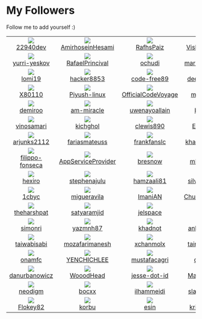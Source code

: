 # My Followers
Follow me to add yourself :)
<!--START_SECTION:top-followers-->
<table><tr>
  <td align="center">
    <a href="https://github.com/22940dev">
      <img src="https://avatars.githubusercontent.com/u/88142969?v=4" />
      <br />
      22940dev
    </a> 
  </td>

  <td align="center">
    <a href="https://github.com/AmirhoseinHesami">
      <img src="https://avatars.githubusercontent.com/u/86534843?v=4" />
      <br />
      AmirhoseinHesami
    </a> 
  </td>

  <td align="center">
    <a href="https://github.com/RafhsPaiz">
      <img src="https://avatars.githubusercontent.com/u/86043940?v=4" />
      <br />
      RafhsPaiz
    </a> 
  </td>

  <td align="center">
    <a href="https://github.com/Vishal313-m">
      <img src="https://avatars.githubusercontent.com/u/85690685?v=4" />
      <br />
      Vishal313-m
    </a> 
  </td>

  <td align="center">
    <a href="https://github.com/Marinho-salles">
      <img src="https://avatars.githubusercontent.com/u/84875639?v=4" />
      <br />
      Marinho-salles
    </a> 
  </td>

  <td align="center">
    <a href="https://github.com/z3r0b47">
      <img src="https://avatars.githubusercontent.com/u/83327708?v=4" />
      <br />
      z3r0b47
    </a> 
  </td></tr>
<tr>
  <td align="center">
    <a href="https://github.com/yurri-yeskov">
      <img src="https://avatars.githubusercontent.com/u/83100719?v=4" />
      <br />
      yurri-yeskov
    </a> 
  </td>

  <td align="center">
    <a href="https://github.com/RafaelPrincival">
      <img src="https://avatars.githubusercontent.com/u/82247772?v=4" />
      <br />
      RafaelPrincival
    </a> 
  </td>

  <td align="center">
    <a href="https://github.com/ochudi">
      <img src="https://avatars.githubusercontent.com/u/82163943?v=4" />
      <br />
      ochudi
    </a> 
  </td>

  <td align="center">
    <a href="https://github.com/marianorigo18">
      <img src="https://avatars.githubusercontent.com/u/82006357?v=4" />
      <br />
      marianorigo18
    </a> 
  </td>

  <td align="center">
    <a href="https://github.com/ThiroshMadhusha">
      <img src="https://avatars.githubusercontent.com/u/79472177?v=4" />
      <br />
      ThiroshMadhusha
    </a> 
  </td>

  <td align="center">
    <a href="https://github.com/OftenUser">
      <img src="https://avatars.githubusercontent.com/u/77411288?v=4" />
      <br />
      OftenUser
    </a> 
  </td></tr>
<tr>
  <td align="center">
    <a href="https://github.com/lomi19">
      <img src="https://avatars.githubusercontent.com/u/77243755?v=4" />
      <br />
      lomi19
    </a> 
  </td>

  <td align="center">
    <a href="https://github.com/hacker8853">
      <img src="https://avatars.githubusercontent.com/u/76920935?v=4" />
      <br />
      hacker8853
    </a> 
  </td>

  <td align="center">
    <a href="https://github.com/code-free89">
      <img src="https://avatars.githubusercontent.com/u/75390221?v=4" />
      <br />
      code-free89
    </a> 
  </td>

  <td align="center">
    <a href="https://github.com/deepsea514">
      <img src="https://avatars.githubusercontent.com/u/74522790?v=4" />
      <br />
      deepsea514
    </a> 
  </td>

  <td align="center">
    <a href="https://github.com/adam-bouafia">
      <img src="https://avatars.githubusercontent.com/u/74255275?v=4" />
      <br />
      adam-bouafia
    </a> 
  </td>

  <td align="center">
    <a href="https://github.com/mina-bui">
      <img src="https://avatars.githubusercontent.com/u/73662244?v=4" />
      <br />
      mina-bui
    </a> 
  </td></tr>
<tr>
  <td align="center">
    <a href="https://github.com/X80110">
      <img src="https://avatars.githubusercontent.com/u/72877008?v=4" />
      <br />
      X80110
    </a> 
  </td>

  <td align="center">
    <a href="https://github.com/Piyush-linux">
      <img src="https://avatars.githubusercontent.com/u/72852842?v=4" />
      <br />
      Piyush-linux
    </a> 
  </td>

  <td align="center">
    <a href="https://github.com/OfficialCodeVoyage">
      <img src="https://avatars.githubusercontent.com/u/72575602?v=4" />
      <br />
      OfficialCodeVoyage
    </a> 
  </td>

  <td align="center">
    <a href="https://github.com/mdmasrur">
      <img src="https://avatars.githubusercontent.com/u/71648280?v=4" />
      <br />
      mdmasrur
    </a> 
  </td>

  <td align="center">
    <a href="https://github.com/withyousoft">
      <img src="https://avatars.githubusercontent.com/u/70968262?v=4" />
      <br />
      withyousoft
    </a> 
  </td>

  <td align="center">
    <a href="https://github.com/dabody-wap">
      <img src="https://avatars.githubusercontent.com/u/70913825?v=4" />
      <br />
      dabody-wap
    </a> 
  </td></tr>
<tr>
  <td align="center">
    <a href="https://github.com/demiroo">
      <img src="https://avatars.githubusercontent.com/u/69108920?v=4" />
      <br />
      demiroo
    </a> 
  </td>

  <td align="center">
    <a href="https://github.com/am-miracle">
      <img src="https://avatars.githubusercontent.com/u/67763875?v=4" />
      <br />
      am-miracle
    </a> 
  </td>

  <td align="center">
    <a href="https://github.com/uwenayoallain">
      <img src="https://avatars.githubusercontent.com/u/66881609?v=4" />
      <br />
      uwenayoallain
    </a> 
  </td>

  <td align="center">
    <a href="https://github.com/bgoonz">
      <img src="https://avatars.githubusercontent.com/u/66654881?v=4" />
      <br />
      bgoonz
    </a> 
  </td>

  <td align="center">
    <a href="https://github.com/hxydxn">
      <img src="https://avatars.githubusercontent.com/u/64323922?v=4" />
      <br />
      hxydxn
    </a> 
  </td>

  <td align="center">
    <a href="https://github.com/iCruiseDATA">
      <img src="https://avatars.githubusercontent.com/u/64180440?v=4" />
      <br />
      iCruiseDATA
    </a> 
  </td></tr>
<tr>
  <td align="center">
    <a href="https://github.com/vinosamari">
      <img src="https://avatars.githubusercontent.com/u/60850993?v=4" />
      <br />
      vinosamari
    </a> 
  </td>

  <td align="center">
    <a href="https://github.com/kichghol">
      <img src="https://avatars.githubusercontent.com/u/60784642?v=4" />
      <br />
      kichghol
    </a> 
  </td>

  <td align="center">
    <a href="https://github.com/clewis890">
      <img src="https://avatars.githubusercontent.com/u/60119523?v=4" />
      <br />
      clewis890
    </a> 
  </td>

  <td align="center">
    <a href="https://github.com/Erik3010">
      <img src="https://avatars.githubusercontent.com/u/59276485?v=4" />
      <br />
      Erik3010
    </a> 
  </td>

  <td align="center">
    <a href="https://github.com/nholuongut">
      <img src="https://avatars.githubusercontent.com/u/58627821?v=4" />
      <br />
      nholuongut
    </a> 
  </td>

  <td align="center">
    <a href="https://github.com/BEPb">
      <img src="https://avatars.githubusercontent.com/u/57312267?v=4" />
      <br />
      BEPb
    </a> 
  </td></tr>
<tr>
  <td align="center">
    <a href="https://github.com/arjunks2112">
      <img src="https://avatars.githubusercontent.com/u/56349056?v=4" />
      <br />
      arjunks2112
    </a> 
  </td>

  <td align="center">
    <a href="https://github.com/fariasmateuss">
      <img src="https://avatars.githubusercontent.com/u/55674918?v=4" />
      <br />
      fariasmateuss
    </a> 
  </td>

  <td align="center">
    <a href="https://github.com/frankfanslc">
      <img src="https://avatars.githubusercontent.com/u/55561087?v=4" />
      <br />
      frankfanslc
    </a> 
  </td>

  <td align="center">
    <a href="https://github.com/khanfarhan10">
      <img src="https://avatars.githubusercontent.com/u/50246790?v=4" />
      <br />
      khanfarhan10
    </a> 
  </td>

  <td align="center">
    <a href="https://github.com/philippetedajo">
      <img src="https://avatars.githubusercontent.com/u/49923201?v=4" />
      <br />
      philippetedajo
    </a> 
  </td>

  <td align="center">
    <a href="https://github.com/vcwild">
      <img src="https://avatars.githubusercontent.com/u/49621396?v=4" />
      <br />
      vcwild
    </a> 
  </td></tr>
<tr>
  <td align="center">
    <a href="https://github.com/filippo-fonseca">
      <img src="https://avatars.githubusercontent.com/u/48065878?v=4" />
      <br />
      filippo-fonseca
    </a> 
  </td>

  <td align="center">
    <a href="https://github.com/AppServiceProvider">
      <img src="https://avatars.githubusercontent.com/u/47697490?v=4" />
      <br />
      AppServiceProvider
    </a> 
  </td>

  <td align="center">
    <a href="https://github.com/bresnow">
      <img src="https://avatars.githubusercontent.com/u/45741877?v=4" />
      <br />
      bresnow
    </a> 
  </td>

  <td align="center">
    <a href="https://github.com/mboussaid">
      <img src="https://avatars.githubusercontent.com/u/43670958?v=4" />
      <br />
      mboussaid
    </a> 
  </td>

  <td align="center">
    <a href="https://github.com/standardgalactic">
      <img src="https://avatars.githubusercontent.com/u/43516554?v=4" />
      <br />
      standardgalactic
    </a> 
  </td>

  <td align="center">
    <a href="https://github.com/lucasrmagalhaes">
      <img src="https://avatars.githubusercontent.com/u/43296467?v=4" />
      <br />
      lucasrmagalhaes
    </a> 
  </td></tr>
<tr>
  <td align="center">
    <a href="https://github.com/hexiro">
      <img src="https://avatars.githubusercontent.com/u/42787085?v=4" />
      <br />
      hexiro
    </a> 
  </td>

  <td align="center">
    <a href="https://github.com/stephenajulu">
      <img src="https://avatars.githubusercontent.com/u/42298053?v=4" />
      <br />
      stephenajulu
    </a> 
  </td>

  <td align="center">
    <a href="https://github.com/hamzaali81">
      <img src="https://avatars.githubusercontent.com/u/41760022?v=4" />
      <br />
      hamzaali81
    </a> 
  </td>

  <td align="center">
    <a href="https://github.com/silvesterwali">
      <img src="https://avatars.githubusercontent.com/u/40487188?v=4" />
      <br />
      silvesterwali
    </a> 
  </td>

  <td align="center">
    <a href="https://github.com/Connor9994">
      <img src="https://avatars.githubusercontent.com/u/39637206?v=4" />
      <br />
      Connor9994
    </a> 
  </td>

  <td align="center">
    <a href="https://github.com/Sanjai1112">
      <img src="https://avatars.githubusercontent.com/u/38290625?v=4" />
      <br />
      Sanjai1112
    </a> 
  </td></tr>
<tr>
  <td align="center">
    <a href="https://github.com/1cbyc">
      <img src="https://avatars.githubusercontent.com/u/35623334?v=4" />
      <br />
      1cbyc
    </a> 
  </td>

  <td align="center">
    <a href="https://github.com/migueravila">
      <img src="https://avatars.githubusercontent.com/u/35583825?v=4" />
      <br />
      migueravila
    </a> 
  </td>

  <td align="center">
    <a href="https://github.com/ImaniAN">
      <img src="https://avatars.githubusercontent.com/u/32896144?v=4" />
      <br />
      ImaniAN
    </a> 
  </td>

  <td align="center">
    <a href="https://github.com/Chukwudebelu">
      <img src="https://avatars.githubusercontent.com/u/32755252?v=4" />
      <br />
      Chukwudebelu
    </a> 
  </td>

  <td align="center">
    <a href="https://github.com/baraki-weldat">
      <img src="https://avatars.githubusercontent.com/u/30467913?v=4" />
      <br />
      baraki-weldat
    </a> 
  </td>

  <td align="center">
    <a href="https://github.com/thatbeautifuldream">
      <img src="https://avatars.githubusercontent.com/u/28717686?v=4" />
      <br />
      thatbeautifuldream
    </a> 
  </td></tr>
<tr>
  <td align="center">
    <a href="https://github.com/theharshpat">
      <img src="https://avatars.githubusercontent.com/u/28351545?v=4" />
      <br />
      theharshpat
    </a> 
  </td>

  <td align="center">
    <a href="https://github.com/satyaramjid">
      <img src="https://avatars.githubusercontent.com/u/28245130?v=4" />
      <br />
      satyaramjid
    </a> 
  </td>

  <td align="center">
    <a href="https://github.com/jelspace">
      <img src="https://avatars.githubusercontent.com/u/27209430?v=4" />
      <br />
      jelspace
    </a> 
  </td>

  <td align="center">
    <a href="https://github.com/wsmr">
      <img src="https://avatars.githubusercontent.com/u/26834950?v=4" />
      <br />
      wsmr
    </a> 
  </td>

  <td align="center">
    <a href="https://github.com/HarshalShende">
      <img src="https://avatars.githubusercontent.com/u/26615635?v=4" />
      <br />
      HarshalShende
    </a> 
  </td>

  <td align="center">
    <a href="https://github.com/zulnabil">
      <img src="https://avatars.githubusercontent.com/u/26411157?v=4" />
      <br />
      zulnabil
    </a> 
  </td></tr>
<tr>
  <td align="center">
    <a href="https://github.com/simonri">
      <img src="https://avatars.githubusercontent.com/u/25769699?v=4" />
      <br />
      simonri
    </a> 
  </td>

  <td align="center">
    <a href="https://github.com/yazmnh87">
      <img src="https://avatars.githubusercontent.com/u/25097299?v=4" />
      <br />
      yazmnh87
    </a> 
  </td>

  <td align="center">
    <a href="https://github.com/khadnot">
      <img src="https://avatars.githubusercontent.com/u/20587222?v=4" />
      <br />
      khadnot
    </a> 
  </td>

  <td align="center">
    <a href="https://github.com/anbgsl1110">
      <img src="https://avatars.githubusercontent.com/u/20208270?v=4" />
      <br />
      anbgsl1110
    </a> 
  </td>

  <td align="center">
    <a href="https://github.com/taylorcarrasco">
      <img src="https://avatars.githubusercontent.com/u/19296896?v=4" />
      <br />
      taylorcarrasco
    </a> 
  </td>

  <td align="center">
    <a href="https://github.com/IDouble">
      <img src="https://avatars.githubusercontent.com/u/18186995?v=4" />
      <br />
      IDouble
    </a> 
  </td></tr>
<tr>
  <td align="center">
    <a href="https://github.com/taiwabisabi">
      <img src="https://avatars.githubusercontent.com/u/17015240?v=4" />
      <br />
      taiwabisabi
    </a> 
  </td>

  <td align="center">
    <a href="https://github.com/mozafarimanesh">
      <img src="https://avatars.githubusercontent.com/u/16508150?v=4" />
      <br />
      mozafarimanesh
    </a> 
  </td>

  <td align="center">
    <a href="https://github.com/xchanmolx">
      <img src="https://avatars.githubusercontent.com/u/16154263?v=4" />
      <br />
      xchanmolx
    </a> 
  </td>

  <td align="center">
    <a href="https://github.com/tainguyenbp">
      <img src="https://avatars.githubusercontent.com/u/14048946?v=4" />
      <br />
      tainguyenbp
    </a> 
  </td>

  <td align="center">
    <a href="https://github.com/ratamranjith">
      <img src="https://avatars.githubusercontent.com/u/13784669?v=4" />
      <br />
      ratamranjith
    </a> 
  </td>

  <td align="center">
    <a href="https://github.com/mkbrid">
      <img src="https://avatars.githubusercontent.com/u/11284225?v=4" />
      <br />
      mkbrid
    </a> 
  </td></tr>
<tr>
  <td align="center">
    <a href="https://github.com/onamfc">
      <img src="https://avatars.githubusercontent.com/u/8187699?v=4" />
      <br />
      onamfc
    </a> 
  </td>

  <td align="center">
    <a href="https://github.com/YENCHICHLEE">
      <img src="https://avatars.githubusercontent.com/u/7908022?v=4" />
      <br />
      YENCHICHLEE
    </a> 
  </td>

  <td align="center">
    <a href="https://github.com/mustafacagri">
      <img src="https://avatars.githubusercontent.com/u/7488394?v=4" />
      <br />
      mustafacagri
    </a> 
  </td>

  <td align="center">
    <a href="https://github.com/dcalano">
      <img src="https://avatars.githubusercontent.com/u/7217772?v=4" />
      <br />
      dcalano
    </a> 
  </td>

  <td align="center">
    <a href="https://github.com/vivekweb2013">
      <img src="https://avatars.githubusercontent.com/u/7036736?v=4" />
      <br />
      vivekweb2013
    </a> 
  </td>

  <td align="center">
    <a href="https://github.com/idimetrix">
      <img src="https://avatars.githubusercontent.com/u/6536323?v=4" />
      <br />
      idimetrix
    </a> 
  </td></tr>
<tr>
  <td align="center">
    <a href="https://github.com/danurbanowicz">
      <img src="https://avatars.githubusercontent.com/u/6285875?v=4" />
      <br />
      danurbanowicz
    </a> 
  </td>

  <td align="center">
    <a href="https://github.com/WooodHead">
      <img src="https://avatars.githubusercontent.com/u/5668806?v=4" />
      <br />
      WooodHead
    </a> 
  </td>

  <td align="center">
    <a href="https://github.com/jesse-dot-id">
      <img src="https://avatars.githubusercontent.com/u/5571647?v=4" />
      <br />
      jesse-dot-id
    </a> 
  </td>

  <td align="center">
    <a href="https://github.com/Magicianred">
      <img src="https://avatars.githubusercontent.com/u/4624113?v=4" />
      <br />
      Magicianred
    </a> 
  </td>

  <td align="center">
    <a href="https://github.com/StephanGerbeth">
      <img src="https://avatars.githubusercontent.com/u/3775511?v=4" />
      <br />
      StephanGerbeth
    </a> 
  </td>

  <td align="center">
    <a href="https://github.com/Randagio13">
      <img src="https://avatars.githubusercontent.com/u/3518596?v=4" />
      <br />
      Randagio13
    </a> 
  </td></tr>
<tr>
  <td align="center">
    <a href="https://github.com/neodigm">
      <img src="https://avatars.githubusercontent.com/u/3151842?v=4" />
      <br />
      neodigm
    </a> 
  </td>

  <td align="center">
    <a href="https://github.com/bocxx">
      <img src="https://avatars.githubusercontent.com/u/1697885?v=4" />
      <br />
      bocxx
    </a> 
  </td>

  <td align="center">
    <a href="https://github.com/ilhammeidi">
      <img src="https://avatars.githubusercontent.com/u/1172578?v=4" />
      <br />
      ilhammeidi
    </a> 
  </td>

  <td align="center">
    <a href="https://github.com/slavaGanzin">
      <img src="https://avatars.githubusercontent.com/u/1011721?v=4" />
      <br />
      slavaGanzin
    </a> 
  </td>

  <td align="center">
    <a href="https://github.com/luismayta">
      <img src="https://avatars.githubusercontent.com/u/833664?v=4" />
      <br />
      luismayta
    </a> 
  </td>

  <td align="center">
    <a href="https://github.com/kazuyabr">
      <img src="https://avatars.githubusercontent.com/u/824455?v=4" />
      <br />
      kazuyabr
    </a> 
  </td></tr>
<tr>
  <td align="center">
    <a href="https://github.com/Flokey82">
      <img src="https://avatars.githubusercontent.com/u/662072?v=4" />
      <br />
      Flokey82
    </a> 
  </td>

  <td align="center">
    <a href="https://github.com/korbu">
      <img src="https://avatars.githubusercontent.com/u/89734?v=4" />
      <br />
      korbu
    </a> 
  </td>

  <td align="center">
    <a href="https://github.com/esin">
      <img src="https://avatars.githubusercontent.com/u/69767?v=4" />
      <br />
      esin
    </a> 
  </td>

  <td align="center">
    <a href="https://github.com/krishaamer">
      <img src="https://avatars.githubusercontent.com/u/54409?v=4" />
      <br />
      krishaamer
    </a> 
  </td></tr></table>
<!--END_SECTION:top-followers-->
